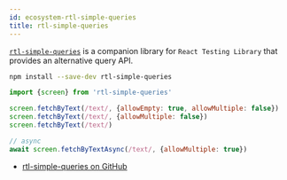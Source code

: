 ```yaml
---
id: ecosystem-rtl-simple-queries
title: rtl-simple-queries
---
```


[`rtl-simple-queries`][gh] is a companion library for `React Testing Library` that provides an alternative query API.

```bash npm2yarn
npm install --save-dev rtl-simple-queries
```

```jsx
import {screen} from 'rtl-simple-queries'

screen.fetchByText(/text/, {allowEmpty: true, allowMultiple: false})
screen.fetchByText(/text/, {allowMultiple: false})
screen.fetchByText(/text/)

// async
await screen.fetchByTextAsync(/text/, {allowMultiple: true})
```

- [rtl-simple-queries on GitHub][gh]

[gh]: https://github.com/balavishnuvj/rtl-simple-queries

[gh]: https://github.com/balavishnuvj/rtl-simple-queries
